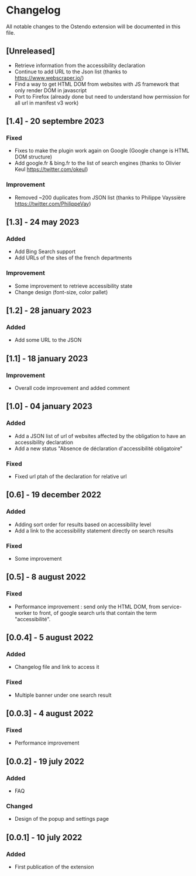 # Changelog
All notable changes to the Ostendo extension will be documented in this file.

## [Unreleased]
- Retrieve information from the accessibility declaration
- Continue to add URL to the Json list (thanks to https://www.webscraper.io/)
- Find a way to get HTML DOM from websites with JS framework that only render DOM in javascript
- Port to Firefox (already done but need to understand how permission for all url in manifest v3 work)

## [1.4] - 20 septembre 2023
### Fixed
- Fixes to make the plugin work again on Google (Google change is HTML DOM structure)
- Add google.fr & bing.fr to the list of search engines (thanks to Olivier Keul https://twitter.com/okeul)
### Improvement
- Removed ~200 duplicates from JSON list (thanks to Philippe Vayssière https://twitter.com/PhilippeVay)

## [1.3] - 24 may 2023
### Added
- Add Bing Search support
- Add URLs of the sites of the french departments
### Improvement
- Some improvement to retrieve accessibility state
- Change design (font-size, color pallet)

## [1.2] - 28 january 2023
### Added
- Add some URL to the JSON 

## [1.1] - 18 january 2023
### Improvement
- Overall code improvement and added comment

## [1.0] - 04 january 2023
### Added
- Add a JSON list of url of websites affected by the obligation to have an accessibility declaration
- Add a new status "Absence de déclaration d'accessibilité obligatoire"
### Fixed
- Fixed url ptah of the declaration for relative url

## [0.6] - 19 december 2022
### Added
- Adding sort order for results based on accessibility level
- Add a link to the accessibility statement directly on search results 
### Fixed
- Some improvement

## [0.5] - 8 august 2022
### Fixed
- Performance improvement : send only the HTML DOM, from service-worker to front, of google search urls that contain the term "accessibilité".

## [0.0.4] - 5 august 2022
### Added
- Changelog file and link to access it

### Fixed
- Multiple banner under one search result

## [0.0.3] - 4 august 2022
### Fixed
- Performance improvement

## [0.0.2] - 19 july 2022
### Added
- FAQ

### Changed
- Design of the popup and settings page

## [0.0.1] - 10 july 2022
### Added
- First publication of the extension
